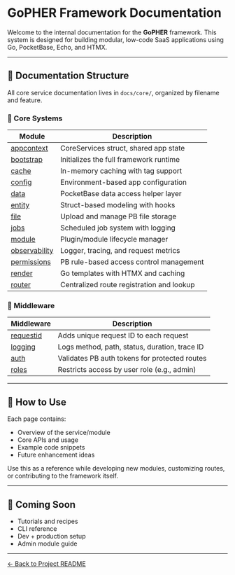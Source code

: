 # GoPHER Framework Documentation

Welcome to the internal documentation for the **GoPHER** framework. This system is designed for building modular, low-code SaaS applications using Go, PocketBase, Echo, and HTMX.

---

## 📁 Documentation Structure

All core service documentation lives in `docs/core/`, organized by filename and feature.

### 🔧 Core Systems

| Module         | Description |
|----------------|-------------|
| [appcontext](core/appcontext.md)   | CoreServices struct, shared app state |
| [bootstrap](core/bootstrap.md)     | Initializes the full framework runtime |
| [cache](core/cache.md)             | In-memory caching with tag support |
| [config](core/config.md)           | Environment-based app configuration |
| [data](core/data.md)               | PocketBase data access helper layer |
| [entity](core/entity.md)           | Struct-based modeling with hooks |
| [file](core/file.md)               | Upload and manage PB file storage |
| [jobs](core/jobs.md)               | Scheduled job system with logging |
| [module](core/module.md)           | Plugin/module lifecycle manager |
| [observability](core/observability.md) | Logger, tracing, and request metrics |
| [permissions](core/permissions.md) | PB rule-based access control management |
| [render](core/render.md)           | Go templates with HTMX and caching |
| [router](core/router.md)           | Centralized route registration and lookup |

### 🧩 Middleware

| Middleware                        | Description |
|----------------------------------|-------------|
| [requestid](core/middleware/requestid.md) | Adds unique request ID to each request |
| [logging](core/middleware/logging.md)     | Logs method, path, status, duration, trace ID |
| [auth](core/middleware/auth.md)           | Validates PB auth tokens for protected routes |
| [roles](core/middleware/roles.md)         | Restricts access by user role (e.g., admin) |

---

## 🧱 How to Use

Each page contains:
- Overview of the service/module
- Core APIs and usage
- Example code snippets
- Future enhancement ideas

Use this as a reference while developing new modules, customizing routes, or contributing to the framework itself.

---

## 🚧 Coming Soon

- Tutorials and recipes
- CLI reference
- Dev + production setup
- Admin module guide

---

[← Back to Project README](../README.md)

